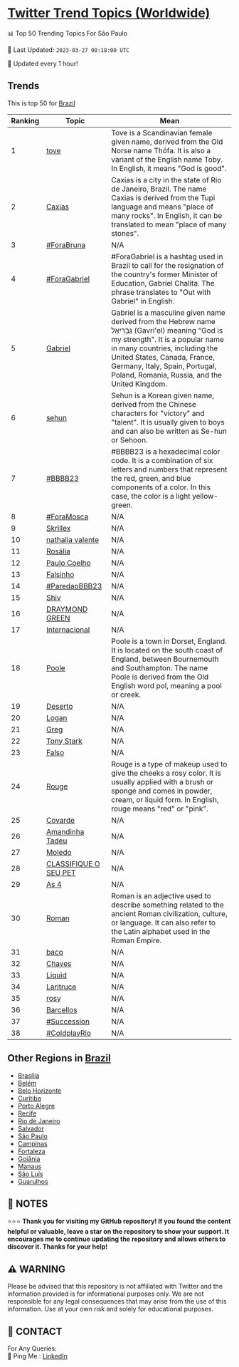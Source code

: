 [Twitter Trend Topics (Worldwide)](https://github.com/ErcinDedeoglu/Twitter-Trend-Topics)
==========


📊 Top 50 Trending Topics For São Paulo

📆 Last Updated: `2023-03-27 08:18:00 UTC`

🔧 Updated every 1 hour!


## Trends

This is top 50 for [Brazil](</Brazil>)

| Ranking | Topic | Mean |
| ------- | ------------ | ------------ |
| 1 | [tove](http://twitter.com/search?q=tove) | Tove is a Scandinavian female given name, derived from the Old Norse name Thófa. It is also a variant of the English name Toby. In English, it means "God is good". |
| 2 | [Caxias](http://twitter.com/search?q=Caxias) | Caxias is a city in the state of Rio de Janeiro, Brazil. The name Caxias is derived from the Tupi language and means "place of many rocks". In English, it can be translated to mean "place of many stones". |
| 3 | [#ForaBruna](http://twitter.com/search?q=%23ForaBruna) | N/A |
| 4 | [#ForaGabriel](http://twitter.com/search?q=%23ForaGabriel) | #ForaGabriel is a hashtag used in Brazil to call for the resignation of the country's former Minister of Education, Gabriel Chalita. The phrase translates to "Out with Gabriel" in English. |
| 5 | [Gabriel](http://twitter.com/search?q=Gabriel) | Gabriel is a masculine given name derived from the Hebrew name גַבְרִיאֵל (Gavri'el) meaning "God is my strength". It is a popular name in many countries, including the United States, Canada, France, Germany, Italy, Spain, Portugal, Poland, Romania, Russia, and the United Kingdom. |
| 6 | [sehun](http://twitter.com/search?q=sehun) | Sehun is a Korean given name, derived from the Chinese characters for "victory" and "talent". It is usually given to boys and can also be written as Se-hun or Sehoon. |
| 7 | [#BBBB23](http://twitter.com/search?q=%23BBBB23) | #BBBB23 is a hexadecimal color code. It is a combination of six letters and numbers that represent the red, green, and blue components of a color. In this case, the color is a light yellow-green. |
| 8 | [#ForaMosca](http://twitter.com/search?q=%23ForaMosca) | N/A |
| 9 | [Skrillex](http://twitter.com/search?q=Skrillex) | N/A |
| 10 | [nathalia valente](http://twitter.com/search?q=nathalia+valente) | N/A |
| 11 | [Rosália](http://twitter.com/search?q=Ros%c3%a1lia) | N/A |
| 12 | [Paulo Coelho](http://twitter.com/search?q=Paulo+Coelho) | N/A |
| 13 | [Falsinho](http://twitter.com/search?q=Falsinho) | N/A |
| 14 | [#ParedaoBBB23](http://twitter.com/search?q=%23ParedaoBBB23) | N/A |
| 15 | [Shiv](http://twitter.com/search?q=Shiv) | N/A |
| 16 | [DRAYMOND GREEN](http://twitter.com/search?q=DRAYMOND+GREEN) | N/A |
| 17 | [Internacional](http://twitter.com/search?q=Internacional) | N/A |
| 18 | [Poole](http://twitter.com/search?q=Poole) | Poole is a town in Dorset, England. It is located on the south coast of England, between Bournemouth and Southampton. The name Poole is derived from the Old English word pol, meaning a pool or creek. |
| 19 | [Deserto](http://twitter.com/search?q=Deserto) | N/A |
| 20 | [Logan](http://twitter.com/search?q=Logan) | N/A |
| 21 | [Greg](http://twitter.com/search?q=Greg) | N/A |
| 22 | [Tony Stark](http://twitter.com/search?q=Tony+Stark) | N/A |
| 23 | [Falso](http://twitter.com/search?q=Falso) | N/A |
| 24 | [Rouge](http://twitter.com/search?q=Rouge) | Rouge is a type of makeup used to give the cheeks a rosy color. It is usually applied with a brush or sponge and comes in powder, cream, or liquid form. In English, rouge means "red" or "pink". |
| 25 | [Covarde](http://twitter.com/search?q=Covarde) | N/A |
| 26 | [Amandinha Tadeu](http://twitter.com/search?q=Amandinha+Tadeu) | N/A |
| 27 | [Moledo](http://twitter.com/search?q=Moledo) | N/A |
| 28 | [CLASSIFIQUE O SEU PET](http://twitter.com/search?q=CLASSIFIQUE+O+SEU+PET) | N/A |
| 29 | [As 4](http://twitter.com/search?q=As+4) | N/A |
| 30 | [Roman](http://twitter.com/search?q=Roman) | Roman is an adjective used to describe something related to the ancient Roman civilization, culture, or language. It can also refer to the Latin alphabet used in the Roman Empire. |
| 31 | [baco](http://twitter.com/search?q=baco) | N/A |
| 32 | [Chaves](http://twitter.com/search?q=Chaves) | N/A |
| 33 | [Liquid](http://twitter.com/search?q=Liquid) | N/A |
| 34 | [Laritruce](http://twitter.com/search?q=Laritruce) | N/A |
| 35 | [rosy](http://twitter.com/search?q=rosy) | N/A |
| 36 | [Barcellos](http://twitter.com/search?q=Barcellos) | N/A |
| 37 | [#Succession](http://twitter.com/search?q=%23Succession) | N/A |
| 38 | [#ColdplayRio](http://twitter.com/search?q=%23ColdplayRio) | N/A |



## Other Regions in [Brazil](</Brazil>)

* [Brasília](</Brazil/Brasília.md>)
* [Belém](</Brazil/Belém.md>)
* [Belo Horizonte](</Brazil/Belo Horizonte.md>)
* [Curitiba](</Brazil/Curitiba.md>)
* [Porto Alegre](</Brazil/Porto Alegre.md>)
* [Recife](</Brazil/Recife.md>)
* [Rio de Janeiro](</Brazil/Rio de Janeiro.md>)
* [Salvador](</Brazil/Salvador.md>)
* [São Paulo](</Brazil/São Paulo.md>)
* [Campinas](</Brazil/Campinas.md>)
* [Fortaleza](</Brazil/Fortaleza.md>)
* [Goiânia](</Brazil/Goiânia.md>)
* [Manaus](</Brazil/Manaus.md>)
* [São Luís](</Brazil/São Luís.md>)
* [Guarulhos](</Brazil/Guarulhos.md>)



## 📝 NOTES

⭐⭐⭐ **Thank you for visiting my GitHub repository! If you found the content helpful or valuable, leave a star on the repository to show your support. It encourages me to continue updating the repository and allows others to discover it. Thanks for your help!**


## ⚠️ WARNING

Please be advised that this repository is not affiliated with Twitter and the information provided is for informational purposes only. We are not responsible for any legal consequences that may arise from the use of this information. Use at your own risk and solely for educational purposes.


## 📨 CONTACT

 For Any Queries:  
            🏓 Ping Me : [LinkedIn](https://www.linkedin.com/in/ercindedeoglu/)
